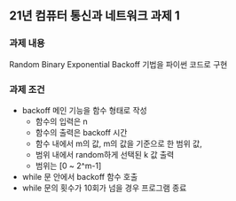 ## 21년 컴퓨터 통신과 네트워크 과제 1  

### 과제 내용  
Random Binary Exponential Backoff 기법을 파이썬 코드로 구현   

### 과제 조건  
* backoff 메인 기능을 함수 형태로 작성   
    * 함수의 입력은 n  
    * 함수의 출력은 backoff 시간  
    * 함수 내에서 m의 값, m의 값을 기준으로 한 범위 값,   
    * 범위 내에서 random하게 선택된 k 값 출력  
    * 범위는 [0 ~ 2^m-1]  
* while 문 안에서 backoff 함수 호출  
* while 문의 횟수가 10회가 넘을 경우 프로그램 종료   